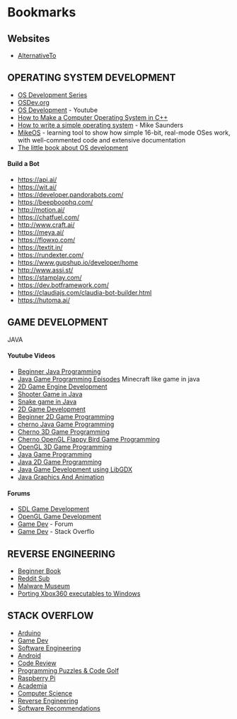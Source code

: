 # Bookmarks

## Websites

- [AlternativeTo](https://alternativeto.net/)

## OPERATING SYSTEM DEVELOPMENT
- [OS Development Series](http://www.brokenthorn.com/Resources/OSDevIndex.html)
- [OSDev.org](http://wiki.osdev.org/Main_Page)
- [OS Development](https://www.youtube.com/watch?v=YvZhgRO7hL4) - Youtube
- [How to Make a Computer Operating System in C++](https://github.com/SamyPesse/How-to-Make-a-Computer-Operating-System)
- [How to write a simple operating system](http://mikeos.sourceforge.net/write-your-own-os.html) - Mike Saunders
- [MikeOS](http://mikeos.sourceforge.net/) - learning tool to show how simple 16-bit, real-mode OSes work, with well-commented code and extensive documentation
- [The little book about OS development](https://littleosbook.github.io/)


#### Build a Bot
- https://api.ai/
- https://wit.ai/
- https://developer.pandorabots.com/
- https://beepboophq.com/
- http://motion.ai/
- https://chatfuel.com/
- http://www.craft.ai/
- https://meya.ai/
- https://flowxo.com/
- https://textit.in/
- https://rundexter.com/
- https://www.gupshup.io/developer/home
- http://www.assi.st/
- https://stamplay.com/
- https://dev.botframework.com/
- https://claudiajs.com/claudia-bot-builder.html
- https://hutoma.ai/


## GAME DEVELOPMENT
JAVA
#### Youtube Videos
- [Beginner Java Programming](https://www.youtube.com/watch?v=jrypN2CpAy8)
- [Java Game Programming Episodes](https://www.youtube.com/watch?v=rfR09erJu7U) Minecraft like game in java
- [2D Game Engine Development](https://www.youtube.com/watch?v=o7pfq0W3e4I)
- [Shooter Game in Java](https://www.youtube.com/watch?v=e9jRfgjV4FQ)
- [Snake game in Java](https://www.youtube.com/watch?v=S_n3lryyGZM)
- [2D Game Development](https://www.youtube.com/watch?v=9dzhgsVaiSo)
- [Beginner 2D Game Programming](https://www.youtube.com/watch?v=dEKs-3GhVKQ)
- [cherno Java Game Programming](https://www.youtube.com/watch?v=GFYT7Lqt1h8&list=PLlrATfBNZ98eOOCk2fOFg7Qg5yoQfFAdf)
- [Cherno 3D Game Programming](https://www.youtube.com/watch?v=iH1xpfOBN6M)
- [Cherno OpenGL Flappy Bird Game Programming](https://www.youtube.com/watch?v=527bR2JHSR0)
- [OpenGL 3D Game Programming](https://www.youtube.com/watch?v=VS8wlS9hF8E)
- [Java Game Programming](https://www.youtube.com/watch?v=qWVUQPWa67M)
- [Java 2D Game Programming](https://www.youtube.com/watch?v=dEKs-3GhVKQ&list=PLah6faXAgguMnTBs3JnEJY0shAc18XYQZ&index=1)
- [Java Game Development using LibGDX](https://www.youtube.com/watch?v=85A1w1iD2oA)
- [Java Graphics And Animation](https://www.youtube.com/watch?v=kLAgmnZzeXc)

#### Forums
- [SDL Game Development](http://lazyfoo.net/tutorials/SDL/index.php#Multitouch)
- [OpenGL Game Development](https://learnopengl.com/#!Introduction)
- [Game Dev](https://www.gamedev.net/) - Forum
- [Game Dev](https://gamedev.stackexchange.com/) - Stack Overflo

## REVERSE ENGINEERING
- [Beginner Book](https://beginners.re/RE4B-EN.pdf)
- [Reddit Sub](https://www.reddit.com/r/ReverseEngineering/)
- [Malware Museum](https://archive.org/details/malwaremuseum?sort=-publicdate)
- [Porting Xbox360 executables to Windows](https://github.com/rexdex/recompiler)

## STACK OVERFLOW
- [Arduino](https://arduino.stackexchange.com/)
- [Game Dev](https://gamedev.stackexchange.com/)
- [Software Engineering](https://softwareengineering.stackexchange.com/)
- [Android](https://android.stackexchange.com/)
- [Code Review](https://codereview.stackexchange.com/)
- [Programming Puzzles & Code Golf](https://codegolf.stackexchange.com/)
- [Raspberry Pi](https://raspberrypi.stackexchange.com/)
- [Academia](https://academia.stackexchange.com/)
- [Computer Science](https://cs.stackexchange.com/)
- [Reverse Engineering](https://reverseengineering.stackexchange.com/)
- [Software Recommendations](https://softwarerecs.stackexchange.com/)

